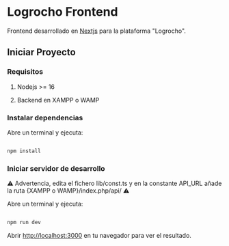 # Logrocho Frontend

Frontend desarrollado en [Nextjs](https://nextjs.org/) para la plataforma "Logrocho".

## Iniciar Proyecto

### Requisitos

1. Nodejs >= 16

2. Backend en XAMPP o WAMP

### Instalar dependencias

Abre un terminal y ejecuta:

```bash

npm install

```

### Iniciar servidor de desarrollo

⚠️ Advertencia, edita el fichero lib/const.ts y en la constante API_URL añade la ruta {XAMPP o WAMP}/index.php/api/ ⚠️

Abre un terminal y ejecuta:

```bash

npm run dev

```

Abrir [http://localhost:3000](http://localhost:3000) en tu navegador para ver el resultado.
